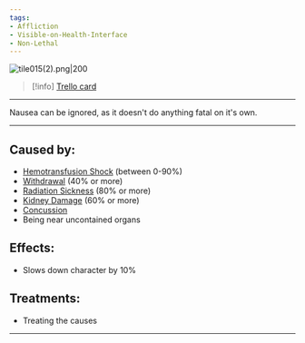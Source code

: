 ```yaml
---
tags:
- Affliction
- Visible-on-Health-Interface
- Non-Lethal
---
```


![tile015(2).png\|200](/Symptoms/Nausea%20-%20Attachments/6718845db30472d958dd7b6f.png)

> [!info] [Trello card](https://trello.com/c/ROKrSLSE/53-nausea)

---

Nausea can be ignored, as it doesn't do anything fatal on it's own.

---

## Caused by:

- [Hemotransfusion Shock](../Blood/Hemotransfusion%20Shock.md) (between 0-90%)
- [Withdrawal](../Head_Brain/Withdrawal.md) (40% or more)
- [Radiation Sickness](../Torso/Radiation%20Sickness.md) (80% or more)
- [Kidney Damage](../Torso/Kidney%20Damage.md) (60% or more)
- [Concussion](../Head_Brain/Concussion.md)
- Being near uncontained organs

## Effects:

- Slows down character by 10%

## Treatments:

- Treating the causes

---

